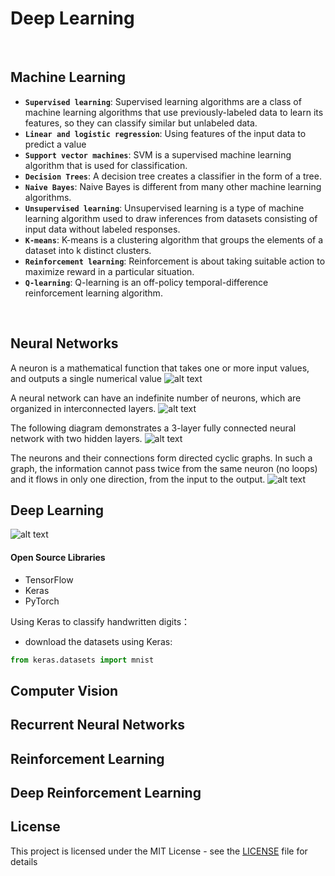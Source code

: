 # Deep Learning


<br/>

## Machine Learning 

- **`Supervised learning`**: Supervised learning algorithms are a class of machine learning algorithms that use previously-labeled data to learn its features, so they can classify similar but unlabeled data.
- **`Linear and logistic regression`**: Using features of the input data to predict a value
- **`Support vector machines`**: SVM is a supervised machine learning algorithm that is used for classification. 
- **`Decision Trees`**: A decision tree creates a classifier in the form of a tree.
- **`Naive Bayes`**: Naive Bayes is different from many other machine learning algorithms.
- **`Unsupervised learning`**: Unsupervised learning is a type of machine learning algorithm used to draw inferences from datasets      consisting of input data without labeled responses.
- **`K-means`**: K-means is a clustering algorithm that groups the elements of a dataset into k distinct clusters.
- **`Reinforcement learning`**: Reinforcement is about taking suitable action to maximize reward in a particular situation. 
- **`Q-learning`**: Q-learning is an off-policy temporal-difference reinforcement learning algorithm. 
<br/>


## Neural Networks

A neuron is a mathematical function that takes one or more input values, and outputs a single numerical value
![alt text](https://github.com/David-SF2290/Deep-Learning/blob/master/Graph_Doc/Neurons.JPG)

A neural network can have an indefinite number of neurons, which are organized in interconnected layers. 
![alt text](https://github.com/David-SF2290/Deep-Learning/blob/master/Graph_Doc/Layers.JPG)

The following diagram demonstrates a 3-layer fully connected neural network with two hidden layers. 
![alt text](https://github.com/David-SF2290/Deep-Learning/blob/master/Graph_Doc/Multi-layer.JPG)

The neurons and their connections form directed cyclic graphs. In such a graph, the information cannot pass twice from the same neuron (no loops) and it flows in only one direction, from the input to the output.
![alt text](https://github.com/David-SF2290/Deep-Learning/blob/master/Graph_Doc/Directed%20Cyclic%20Graphs.JPG)


## Deep Learning 

![alt text](https://github.com/David-SF2290/Deep-Learning/blob/master/Graph_Doc/Deep%20Learning.JPG)

#### Open Source Libraries
- TensorFlow
- Keras
- PyTorch

Using Keras to classify handwritten digits： 
 - download the datasets using Keras:
```python
from keras.datasets import mnist
```

## Computer Vision 





## Recurrent Neural Networks





## Reinforcement Learning





## Deep Reinforcement Learning



## License
This project is licensed under the MIT License - see the [LICENSE](LICENSE) file for details

